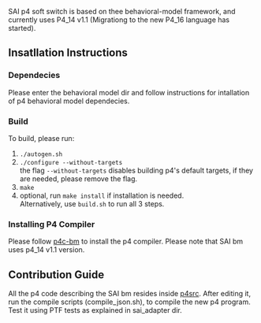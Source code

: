 SAI p4 soft switch is based on thee behavioral-model framework, and currently uses P4_14 v1.1 (Migrationg to the new P4_16 language has started).

## Insatllation Instructions
### Dependecies
Please enter the behavioral model dir and follow instructions for intallation of p4 behavioral model dependecies.
### Build
To build, please run:
1) ```./autogen.sh```
2) ```./configure --without-targets```  
  the flag ```--without-targets``` disables building p4's default targets, if they are needed, please remove the flag.
3) ```make```
4) optional, run ```make install``` if installation is needed.  
Alternatively, use ```build.sh``` to run all 3 steps.

### Installing P4 Compiler
Please follow [p4c-bm](https://github.com/p4lang/p4c-bm) to install the p4 compiler. Please note that SAI bm uses p4_14 v1.1 version.

## Contribution Guide
All the p4 code describing the SAI bm resides inside [p4src](/p4-switch/sai-p4-bm/p4src).
After editing it, run the compile scripts (compile_json.sh), to compile the new p4 program. 
Test it using PTF tests as explained in sai_adapter dir.
